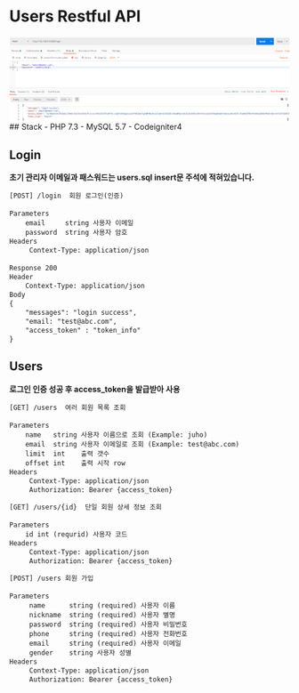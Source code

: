 # Users Restful API

<img src="./readme_asset/post_login.PNG" style="float:left"/>
## Stack
- PHP 7.3
- MySQL 5.7
- Codeigniter4

## Login
**초기 관리자 이메일과 패스워드는 users.sql insert문 주석에 적혀있습니다.**
```
[POST] /login  회원 로그인(인증)

Parameters
    email     string 사용자 이메일
    password  string 사용자 암호
Headers
     Context-Type: application/json
     
Response 200
Header
    Context-Type: application/json
Body
{
    "messages": "login success",
    "email: "test@abc.com",
    "access_token" : "token_info"
}

```

## Users
**로그인 인증 성공 후 access_token을 발급받아 사용**
```
[GET] /users  여러 회원 목록 조회

Parameters
    name   string 사용자 이름으로 조회 (Example: juho)   
    email  string 사용자 이메일로 조회 (Example: test@abc.com)
    limit  int    출력 갯수
    offset int    출력 시작 row
Headers
     Context-Type: application/json
     Authorization: Bearer {access_token}
```

```
[GET] /users/{id}  단일 회원 상세 정보 조회

Parameters
    id int (requrid) 사용자 코드
Headers
     Context-Type: application/json
     Authorization: Bearer {access_token}
```

```
[POST] /users 회원 가입

Parameters
     name      string (required) 사용자 이름
     nickname  string (required) 사용자 별명
     password  string (required) 사용자 비밀번호
     phone     string (required) 사용자 전화번호
     email     string (required) 사용자 이메일 
     gender    string 사용자 성별
Headers
     Context-Type: application/json
     Authorization: Bearer {access_token}
```
